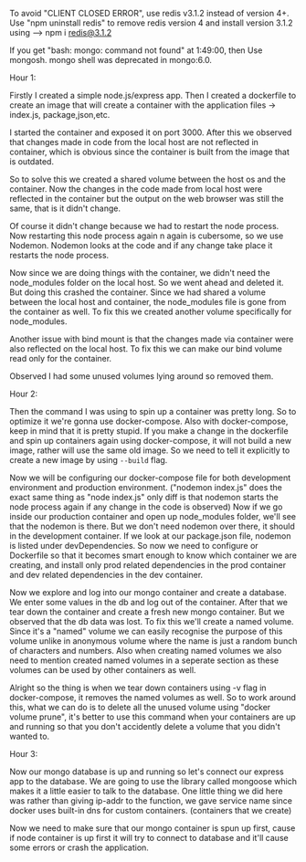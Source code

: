 To avoid "CLIENT CLOSED ERROR", use redis v3.1.2 instead of version 4+. Use "npm uninstall redis" to remove redis version 4 and install version 3.1.2 using --> npm i redis@3.1.2

If you get "bash: mongo: command not found" at 1:49:00, then Use mongosh. mongo shell was deprecated in mongo:6.0.


Hour 1:

Firstly I created a simple node.js/express app. Then I created a dockerfile to create an image that will create a container with the application files -> index.js, package,json,etc.

I started the container and exposed it on port 3000. After this we observed that changes made in code from the local host are not reflected in container, which is obvious since the container is built from the image that is outdated.

So to solve this we created a shared volume between the host os and the container. Now the changes in the code made from local host were reflected in the container but the output on the web browser was still the same, that is it didn't change.

Of course it didn't change because we had to restart the node process. Now restarting this node process again n again is cubersome, so we use Nodemon.
Nodemon looks at the code and if any change take place it restarts the node process.

Now since we are doing things with the container, we didn't need the node_modules folder on the local host. So we went ahead and deleted it. But doing this crashed the container. 
Since we had shared a volume between the local host and container, the node_modules file is gone from the container as well.
To fix this we created another volume specifically for node_modules.

Another issue with bind mount is that the changes made via container were also reflected on the local host. To fix this we can make our bind volume read only for the container.

Observed I had some unused volumes lying around so removed them. 


Hour 2:

Then the command I was using to spin up a container was pretty long. So to optimize it we're gonna use docker-compose. Also with docker-compose, keep in mind that it is pretty stupid. If you make a change in the dockerfile and spin up containers again using docker-compose, it will not build a new image, rather will use the same old image. So we need to tell it explicitly to create a new image by using `--build` flag.

Now we will be configuring our docker-compose file for both development environment and production environment.
("nodemon index.js" does  the exact same thing as "node index.js" only diff is that nodemon starts the node process again if any change in the code is observed)
Now if we go inside our production container and open up node_modules folder, we'll see that the nodemon is there. But we don't need nodemon over there, it should in the development container. If we look at our package.json file, nodemon is listed under devDependencies.
So now we need to configure or Dockerfile so that it becomes smart enough to know which container we are creating, and install only prod related dependencies in the prod container and dev related dependencies in the dev container.

Now we explore and log into our mongo container and create a database. We enter some values in the db and log out of the container. After that we tear down the container and create a fresh new mongo container. But we observed that the db data was lost. To fix this we'll create a named volume. Since it's a "named" volume we can easily recognise the purpose of this volume unlike in anonymous volume where the name is just a random bunch of characters and numbers.
Also when creating named volumes we also need to mention created named volumes in a seperate section as these volumes can be used by other containers as well.

Alright so the thing is when we tear down containers using -v flag in docker-compose, it removes the named volumes as well. So to work around this, what we can do is to delete all the unused volume using "docker volume prune", it's better to use this command when your containers are up and running so that you don't accidently delete a volume that you didn't wanted to.

Hour 3:

Now our mongo database is up and running so let's connect our express app to the database. We are going to use the library called mongoose which makes it a little easier to talk to the database. One little thing we did here was rather than giving ip-addr to the function, we gave service name since docker uses built-in dns for custom containers. (containers that we create)

Now we need to make sure that our mongo container is spun up first, cause if node container is up first it will try to connect to database and it'll cause some errors or crash the application.




